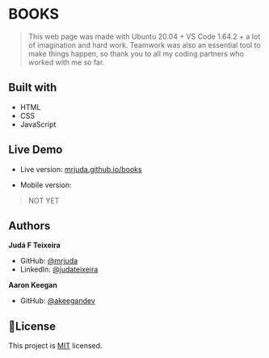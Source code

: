 # BOOKS
> This web page was made with Ubuntu 20.04 + VS Code 1.64.2 + a lot of imagination and hard work.
> Teamwork was also an essential tool to make things happen, so thank you to all my coding partners who worked with me so far.

## Built with
- HTML
- CSS
- JavaScript

## Live Demo
- Live version: [mrjuda.github.io/books](https://mrjuda.github.io/books/)

- Mobile version:
> NOT YET

## Authors
**Judá F Teixeira**
- GitHub: [@mrjuda](https://github.com/mrjuda "Judá Teixeira's GitHub profile")
- LinkedIn: [@judateixeira](https://www.linkedin.com/in/judateixeira "Judá Teixeira's Linkedin profile")

**Aaron Keegan**
- GitHub: [@akeegandev](https://github.com/akeegandev "Aaron Keegan's GitHub profile")

## 📝License
This project is [MIT](https://github.com/mrjuda/books/blob/main/LICENSE) licensed.
